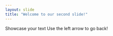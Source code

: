 ```yaml
---
layout: slide
title: "Welcome to our second slide!"
---
```

Showcase your text
Use the left arrow to go back!
